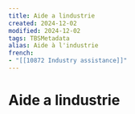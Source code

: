 ```yaml
---
title: Aide a lindustrie
created: 2024-12-02
modified: 2024-12-02
tags: TBSMetadata
alias: Aide à l'industrie
french:
- "[[10872 Industry assistance]]"
---
```

# Aide a lindustrie
